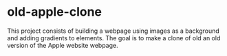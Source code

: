 # old-apple-clone
This project consists of building a webpage using images as a background and adding gradients to elements. The goal is to make a clone of old an old version of the Apple website webpage.
